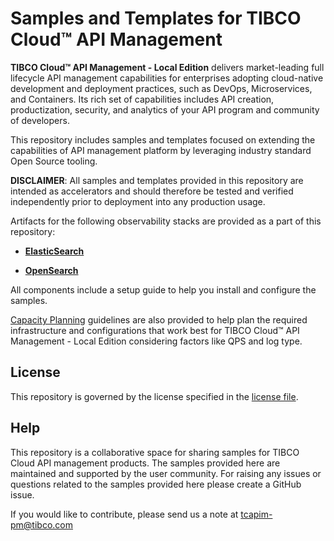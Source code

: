 # Samples and Templates for TIBCO Cloud™ API Management
**TIBCO Cloud™ API Management - Local Edition** delivers market-leading full lifecycle API management capabilities for enterprises adopting cloud-native development and deployment practices, such as DevOps, Microservices, and Containers. Its rich set of capabilities includes API creation, productization, security, and analytics of your API program and community of developers.


This repository includes samples and templates focused on extending the capabilities of API management platform by leveraging industry standard Open Source tooling. 

**DISCLAIMER**: All samples and templates provided in this repository are intended as accelerators and should therefore be tested and verified independently prior to deployment into any production usage.

Artifacts for the following observability stacks are provided as a part of this repository:

 - **[ElasticSearch](elasticsearch/README.md)** 

 - **[OpenSearch](opensearch/README.md)** 

 All components include a setup guide to help you install and configure the samples.

[Capacity Planning](CAPACITY_GUIDE.md) guidelines are also provided to help plan the required infrastructure and configurations that work best for TIBCO Cloud™ API Management - Local Edition considering factors like QPS and log type.

## License
This repository is governed by the license specified in the [license file](LICENSE.md). 

## Help
This repository is a collaborative space for sharing samples for TIBCO Cloud API management products. The samples provided here are maintained and supported by the user community. For raising any issues or questions related to the samples provided here please create a GitHub issue.

If you would like to contribute, please send us a note at tcapim-pm@tibco.com
